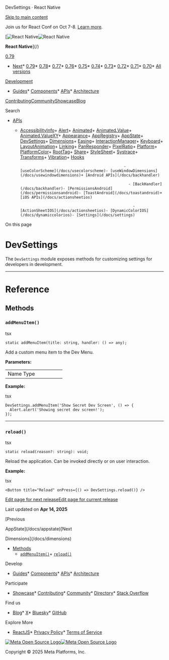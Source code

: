 DevSettings · React Native

[Skip to main content](#__docusaurus_skipToContent_fallback)

Join us for React Conf on Oct 7-8. [Learn more](https://conf.react.dev).

[![React Native](/img/header_logo.svg)![React Native](/img/header_logo.svg)

**React Native**](/)

[0.79](/docs/devsettings)

* [Next](/docs/next/devsettings)* [0.79](/docs/devsettings)* [0.78](/docs/0.78/devsettings)* [0.77](/docs/0.77/devsettings)* [0.76](/docs/0.76/devsettings)* [0.75](/docs/0.75/devsettings)* [0.74](/docs/0.74/devsettings)* [0.73](/docs/0.73/devsettings)* [0.72](/docs/0.72/devsettings)* [0.71](/docs/0.71/devsettings)* [0.70](/docs/0.70/devsettings)* [All versions](/versions)

[Development](#)

* [Guides](/docs/getting-started)* [Components](/docs/components-and-apis)* [APIs](/docs/accessibilityinfo)* [Architecture](/architecture/overview)

[Contributing](/contributing/overview)[Community](/community/overview)[Showcase](/showcase)[Blog](/blog)

Search

* [APIs](/docs/accessibilityinfo)

  + [AccessibilityInfo](/docs/accessibilityinfo)+ [Alert](/docs/alert)+ [Animated](/docs/animated)+ [Animated.Value](/docs/animatedvalue)+ [Animated.ValueXY](/docs/animatedvaluexy)+ [Appearance](/docs/appearance)+ [AppRegistry](/docs/appregistry)+ [AppState](/docs/appstate)+ [DevSettings](/docs/devsettings)+ [Dimensions](/docs/dimensions)+ [Easing](/docs/easing)+ [InteractionManager](/docs/interactionmanager)+ [Keyboard](/docs/keyboard)+ [LayoutAnimation](/docs/layoutanimation)+ [Linking](/docs/linking)+ [PanResponder](/docs/panresponder)+ [PixelRatio](/docs/pixelratio)+ [Platform](/docs/platform)+ [PlatformColor](/docs/platformcolor)+ [RootTag](/docs/roottag)+ [Share](/docs/share)+ [StyleSheet](/docs/stylesheet)+ [Systrace](/docs/systrace)+ [Transforms](/docs/transforms)+ [Vibration](/docs/vibration)+ [Hooks](/docs/usecolorscheme)

                                                      - [useColorScheme](/docs/usecolorscheme)- [useWindowDimensions](/docs/usewindowdimensions)+ [Android APIs](/docs/backhandler)

                                                        - [BackHandler](/docs/backhandler)- [PermissionsAndroid](/docs/permissionsandroid)- [ToastAndroid](/docs/toastandroid)+ [iOS APIs](/docs/actionsheetios)

                                                          - [ActionSheetIOS](/docs/actionsheetios)- [DynamicColorIOS](/docs/dynamiccolorios)- [Settings](/docs/settings)

On this page

DevSettings
===========

The `DevSettings` module exposes methods for customizing settings for developers in development.

---

Reference
=========

Methods[​](#methods "Direct link to Methods")
---------------------------------------------

### `addMenuItem()`[​](#addmenuitem "Direct link to addmenuitem")

tsx

```
static addMenuItem(title: string, handler: () => any);  

```

Add a custom menu item to the Dev Menu.

**Parameters:**

|  |  |  |  |  |  |
| --- | --- | --- | --- | --- | --- |
| Name Type|  |  |  |  | | --- | --- | --- | --- | | title Required  string|  |  | | --- | --- | | handler Required  function | | | | | |

**Example:**

tsx

```
DevSettings.addMenuItem('Show Secret Dev Screen', () => {  
  Alert.alert('Showing secret dev screen!');  
});  

```

---

### `reload()`[​](#reload "Direct link to reload")

tsx

```
static reload(reason?: string): void;  

```

Reload the application. Can be invoked directly or on user interaction.

**Example:**

tsx

```
<Button title="Reload" onPress={() => DevSettings.reload()} />  

```

[Edit page for next release](https://github.com/facebook/react-native-website/edit/main/docs/devsettings.md)[Edit page for current release](https://github.com/facebook/react-native-website/edit/main/website/versioned_docs/version-0.79/devsettings.md)

Last updated on **Apr 14, 2025**

[Previous

AppState](/docs/appstate)[Next

Dimensions](/docs/dimensions)

* [Methods](#methods)
  + [`addMenuItem()`](#addmenuitem)+ [`reload()`](#reload)

Develop

* [Guides](/docs/getting-started)* [Components](/docs/components-and-apis)* [APIs](/docs/accessibilityinfo)* [Architecture](/architecture/overview)

Participate

* [Showcase](/showcase)* [Contributing](/contributing/overview)* [Community](/community/overview)* [Directory](https://reactnative.directory/)* [Stack Overflow](https://stackoverflow.com/questions/tagged/react-native)

Find us

* [Blog](/blog)* [X](https://x.com/reactnative)* [Bluesky](https://bsky.app/profile/reactnative.dev)* [GitHub](https://github.com/facebook/react-native)

Explore More

* [ReactJS](https://react.dev/)* [Privacy Policy](https://opensource.fb.com/legal/privacy/)* [Terms of Service](https://opensource.fb.com/legal/terms/)

[![Meta Open Source Logo](/img/oss_logo.svg)![Meta Open Source Logo](/img/oss_logo.svg)](https://opensource.fb.com/)

Copyright © 2025 Meta Platforms, Inc.